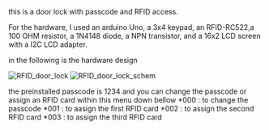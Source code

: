 this is a door lock with passcode and RFID access. 

For the hardware, I used an arduino Uno, a 3x4 keypad, an RFID-RC522,a 100 OHM resistor, a 1N4148 diode, a NPN transistor, and a 16x2 LCD screen with a I2C LCD adapter. 

in the following is the hardware design

![RFID_door_lock](https://github.com/med0amine/RFID_Door_Lock/assets/151380756/c35d13dd-e284-4cfa-a3d4-05fd45fda2b2)
![RFID_door_lock_schem](https://github.com/med0amine/RFID_Door_Lock/assets/151380756/9058018f-1a87-47e5-b27d-132b9a7abfc9)

the preinstalled passcode is 1234 and you can change the passcode or assign an RFID card within this menu down bellow
*000 : to change the passcode
*001 : to aasign the first RFID card
*002 : to assign the second RFID card
*003 : to assign the third RFID card

